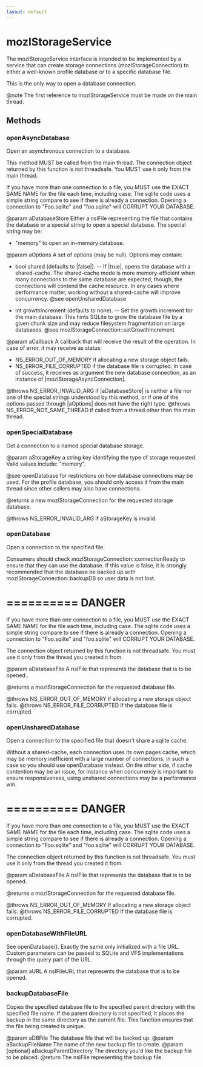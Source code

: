 ```yaml
---
layout: default
---
```


# mozIStorageService #

The mozIStorageService interface is intended to be implemented by
a service that can create storage connections (mozIStorageConnection)
to either a well-known profile database or to a specific database file.

This is the only way to open a database connection.

@note The first reference to mozIStorageService must be made on the main
thread.


## Methods ##

### openAsyncDatabase ###

Open an asynchronous connection to a database.

This method MUST be called from the main thread. The connection object
returned by this function is not threadsafe. You MUST use it only from
the main thread.

If you have more than one connection to a file, you MUST use the EXACT
SAME NAME for the file each time, including case. The sqlite code uses
a simple string compare to see if there is already a connection. Opening
a connection to "Foo.sqlite" and "foo.sqlite" will CORRUPT YOUR DATABASE.

@param aDatabaseStore Either a nsIFile representing the file that contains
the database or a special string to open a special database. The special
string may be:
- "memory" to open an in-memory database.

@param aOptions A set of options (may be null). Options may contain:
- bool shared (defaults to |false|).
  -- If |true|, opens the database with a shared-cache. The
    shared-cache mode is more memory-efficient when many
    connections to the same database are expected, though, the
    connections will contend the cache resource. In any cases
    where performance matter, working without a shared-cache will
    improve concurrency.  @see openUnsharedDatabase

- int growthIncrement (defaults to none).
  -- Set the growth increment for the main database.  This hints SQLite to
     grow the database file by a given chunk size and may reduce
     filesystem fragmentation on large databases.
     @see mozIStorageConnection::setGrowthIncrement

@param aCallback A callback that will receive the result of the operation.
 In case of error, it may receive as status:
 - NS_ERROR_OUT_OF_MEMORY if allocating a new storage object fails.
 - NS_ERROR_FILE_CORRUPTED if the database file is corrupted.
 In case of success, it receives as argument the new database
 connection, as an instance of |mozIStorageAsyncConnection|.

@throws NS_ERROR_INVALID_ARG if |aDatabaseStore| is neither a file nor
        one of the special strings understood by this method, or if one of
        the options passed through |aOptions| does not have the right type.
@throws NS_ERROR_NOT_SAME_THREAD if called from a thread other than the
        main thread.


### openSpecialDatabase ###

Get a connection to a named special database storage.

@param aStorageKey a string key identifying the type of storage
requested.  Valid values include: "memory".

@see openDatabase for restrictions on how database connections may be
used. For the profile database, you should only access it from the main
thread since other callers may also have connections.

@returns a new mozIStorageConnection for the requested
storage database.

@throws NS_ERROR_INVALID_ARG if aStorageKey is invalid.


### openDatabase ###

Open a connection to the specified file.

Consumers should check mozIStorageConnection::connectionReady to ensure
that they can use the database.  If this value is false, it is strongly
recommended that the database be backed up with
mozIStorageConnection::backupDB so user data is not lost.

==========
  DANGER
==========

If you have more than one connection to a file, you MUST use the EXACT
SAME NAME for the file each time, including case. The sqlite code uses
a simple string compare to see if there is already a connection. Opening
a connection to "Foo.sqlite" and "foo.sqlite" will CORRUPT YOUR DATABASE.

The connection object returned by this function is not threadsafe. You must
use it only from the thread you created it from.

@param aDatabaseFile
       A nsIFile that represents the database that is to be opened..

@returns a mozIStorageConnection for the requested database file.

@throws NS_ERROR_OUT_OF_MEMORY
        If allocating a new storage object fails.
@throws NS_ERROR_FILE_CORRUPTED
        If the database file is corrupted.


### openUnsharedDatabase ###

Open a connection to the specified file that doesn't share a sqlite cache.

Without a shared-cache, each connection uses its own pages cache, which
may be memory inefficient with a large number of connections, in such a
case so you should use openDatabase instead.  On the other side, if cache
contention may be an issue, for instance when concurrency is important to
ensure responsiveness, using unshared connections may be a performance win.

==========
  DANGER
==========

If you have more than one connection to a file, you MUST use the EXACT
SAME NAME for the file each time, including case. The sqlite code uses
a simple string compare to see if there is already a connection. Opening
a connection to "Foo.sqlite" and "foo.sqlite" will CORRUPT YOUR DATABASE.

The connection object returned by this function is not threadsafe. You must
use it only from the thread you created it from.

@param aDatabaseFile
       A nsIFile that represents the database that is to be opened.

@returns a mozIStorageConnection for the requested database file.

@throws NS_ERROR_OUT_OF_MEMORY
        If allocating a new storage object fails.
@throws NS_ERROR_FILE_CORRUPTED
        If the database file is corrupted.


### openDatabaseWithFileURL ###

See openDatabase(). Exactly the same only initialized with a file URL.
Custom parameters can be passed to SQLite and VFS implementations through
the query part of the URL.

@param aURL
       A nsIFileURL that represents the database that is to be opened.


### backupDatabaseFile ###

Copies the specified database file to the specified parent directory with
the specified file name.  If the parent directory is not specified, it
places the backup in the same directory as the current file.  This function
ensures that the file being created is unique.

@param aDBFile
       The database file that will be backed up.
@param aBackupFileName
       The name of the new backup file to create.
@param [optional] aBackupParentDirectory
       The directory you'd like the backup file to be placed.
@return The nsIFile representing the backup file.


